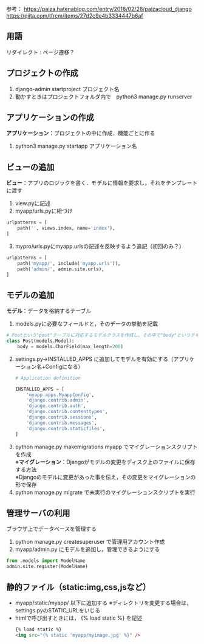 
参考：
https://paiza.hatenablog.com/entry/2018/02/28/paizacloud_django
https://qiita.com/tfrcm/items/27d2c9e4b3334447b6af

## 用語
リダイレクト : ページ遷移？

## プロジェクトの作成
1. django-admin startproject プロジェクト名
2. 動かすときはプロジェクトフォルダ内で　python3 manage.py runserver

## アプリケーションの作成
**アプリケーション**：プロジェクトの中に作成．機能ごとに作る
1. python3 manage.py startapp アプリケーション名

## ビューの追加
**ビュー**：アプリのロジックを書く．モデルに情報を要求し，それをテンプレートに渡す  
1. view.pyに記述   
2. myapp/urls.pyに紐づけ  
  ```python
  urlpatterns = [
      path('', views.index, name='index'),
  ]
  ```
3. mypro/urls.pyにmyapp.urlsの記述を反映するよう追記（初回のみ？）  
  ```python
  urlpatterns = [
      path('myapp/', include('myapp.urls')),
      path('admin/', admin.site.urls),
  ]
  ```

## モデルの追加
**モデル**：データを格納するテーブル  
1. models.pyに必要なフィールドと，そのデータの挙動を記載  
  ```python
  # Postという"post"テーブルに対応するモデルクラスを作成し、その中で"body"というテキストフィールドを作成
  class Post(models.Model):
      body = models.CharField(max_length=200)
  ```
2. settings.py→INSTALLED_APPS に追加してモデルを有効にする（アプリケーション名+Configになる）
    ```python
    # Application definition

    INSTALLED_APPS = [
        'myapp.apps.MyappConfig',
        'django.contrib.admin',
        'django.contrib.auth',
        'django.contrib.contenttypes',
        'django.contrib.sessions',
        'django.contrib.messages',
        'django.contrib.staticfiles',
    ]

    ```
3. python manage.py makemigrations myapp でマイグレーションスクリプトを作成  
    ※**マイグレーション**：Djangoがモデルの変更をディスク上のファイルに保存する方法  
    ※Djangoのモデルに変更があった事を伝え，その変更をマイグレーションの形で保存  
4. python manage.py migrate で未実行のマイグレーションスクリプトを実行  

## 管理サーバの利用
ブラウザ上でデータベースを管理する
1. python manage.py createsuperuser で管理用アカウント作成
2. myapp/admin.py にモデルを追加し，管理できるようにする
  ```python
  from .models import ModelName
  admin.site.register(ModelName)
  ```

## 静的ファイル（static:img,css,jsなど）
- myapp/static/myapp/ 以下に追加する
  ※ディレクトリを変更する場合は，settings.pyのSTATIC_URLをいじる
- htmlで呼び出すときには， {% load static %} を記述
  ```html
  {% load static %}
  <img src="{% static 'myapp/myimage.jpg' %}" />
  ```
